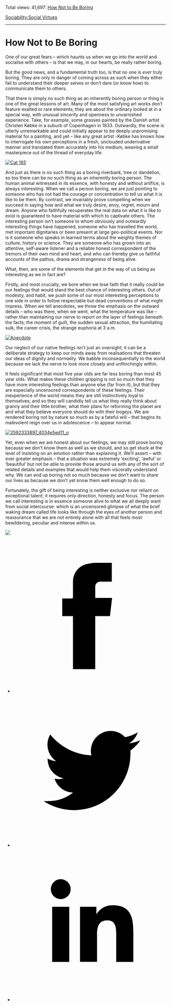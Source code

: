 Total views: 41,697: [How Not to Be Boring](https://www.theschooloflife.com/thebookoflife/how-not-to-be-boring/)

[Sociability:](https://www.theschooloflife.com/thebookoflife/category/sociability/)[Social Virtues](https://www.theschooloflife.com/thebookoflife/category/sociability/social-virtues/)

* * *

# How Not to Be Boring
<style>
						.alignnone {
  display: block;
  margin-left: auto;
  margin-right: auto;
  align: center:
}

.addtoany_share_save_container {
display:none;
}

.wp-block-image {
		display: block;
  margin-left: auto;
  margin-right: auto;
  width: 50%;
}

.aligncenter {
display: block;
  margin-left: auto;
  margin-right: auto;
  align: center:
}

@media only screen and (max-width: 500px) {
  .wp-block-image {
		display: block;
  margin-left: auto;
  margin-right: auto;
  width: 100%;
} }

h1 {max-width: 600px !important;
}
.s18-single-post .content-area .site-main article .post-cat-header-display + .old-wrapper p {
    font-size: 1.200em
}
						</style>

One of our great fears – which haunts us when we go into the world and socialise with others – is that we may, in our hearts, be really rather boring.

But the good news, and a fundamental truth too, is that no one is _ever_ truly boring. They are only in danger of coming across as such when they either fail to understand their deeper selves or don’t dare (or know how) to communicate them to others.

That there is simply no such thing as an inherently boring person or thing is one of the great lessons of art. Many of the most satisfying art works don’t feature exalted or rare elements; they are about the ordinary looked at in a special way, with unusual sincerity and openness to unvarnished experience. Take, for example, some grasses painted by the Danish artist Christen Købke&nbsp;in a suburb of Copenhagen in 1833. Outwardly, the scene is utterly unremarkable and could initially appear to be deeply unpromising material for a painting, and yet – like any great artist -Købke has known how to interrogate his own perceptions in a fresh, unclouded underivative manner and translated them accurately into his medium, weaving a small masterpiece out of the thread of everyday life.

[![Cat 165](https://www.theschooloflife.com/thebookoflife/wp-content/uploads/2016/10/6-Christen-K%C3%B8bke.-Parti-ved-Dosseringen.-I-forgrunden-et-pilekrat.-Studie.-ca.-1837.-Inv.nr_.-37-WH.-Fotograf-Pernille-Klemp.jpg)](http://www.thebookoflife.org/wp-content/uploads/2016/10/6-Christen-K%C3%B8bke.-Parti-ved-Dosseringen.-I-forgrunden-et-pilekrat.-Studie.-ca.-1837.-Inv.nr_.-37-WH.-Fotograf-Pernille-Klemp.jpg)

And just as there is no such thing as a boring riverbank, tree or dandelion, so too there can be no such thing as an inherently boring person. The human animal witnessed in its essence, with honesty and without artifice, is always interesting. When we call a person boring, we are just pointing to someone who has not had the courage or concentration to tell us what it is like to be them. By contrast, we invariably prove compelling when we succeed in saying how and what we truly desire, envy, regret, mourn and dream. Anyone who faithfully recuperates the real data on what it is like to exist is guaranteed to have material with which to captivate others. The interesting person isn’t someone to whom obviously and outwardly interesting things have happened, someone who has travelled the world, met important dignitaries or been present at large geo-political events. Nor is it someone who speaks in learned terms about the weighty themes of culture, history or science. They are someone who has grown into an attentive, self-aware listener and a reliable honest correspondent of the tremors of their own mind and heart, and who can thereby give us faithful accounts of the pathos, drama and strangeness of being alive.

What, then, are some of the elements that get in the way of us being as interesting as we in fact are?

Firstly, and most crucially, we bore when we lose faith that it really could be our feelings that would stand the best chance of interesting others. Out of modesty, and habit, we push some of our most interesting perceptions to one side in order to follow respectable but dead conventions of what might impress. When we tell anecdotes, we throw the emphasis on the outward details – who was there, when we went, what the temperature was like – rather than maintaining our nerve to report on the layer of feelings beneath the facts; the moment of guilt, the sudden sexual attraction, the humiliating sulk, the career crisis, the strange euphoria at 3 a.m.

[![Anecdote](https://www.theschooloflife.com/thebookoflife/wp-content/uploads/2016/10/6204600141_161e2b6949_z.jpg)](http://www.thebookoflife.org/wp-content/uploads/2016/10/6204600141_161e2b6949_z.jpg)

Our neglect of our native feelings isn’t just an oversight; it can be a deliberate strategy to keep our minds away from realisations that threaten our ideas of dignity and normality. We babble inconsequentially to the world because we lack the nerve to look more closely and unflinchingly within.

It feels significant that most five year olds are far less boring than most 45 year olds. What makes these children gripping is not so much that they have more interesting feelings than anyone else (far from it), but that they are especially uncensored correspondents of these feelings. Their inexperience of the world means they are still instinctively loyal to themselves; and so they will candidly tell us what they really think about granny and their little brother, what their plans for reforming the planet are and what they believe everyone should do with their bogeys. We are rendered boring not by nature so much as by a fateful will – that begins its malevolent reign over us in adolescence – to appear normal.

[![2592333897_4034e5ed11_o](https://www.theschooloflife.com/thebookoflife/wp-content/uploads/2016/10/2592333897_4034e5ed11_o.jpg)](http://www.thebookoflife.org/wp-content/uploads/2016/10/2592333897_4034e5ed11_o.jpg)

Yet, even when we are honest about our feelings, we may still prove boring because we don’t know them as well as we should, and so get stuck at the level of insisting on an emotion rather than explaining it. We’ll assert – with ever greater emphasis – that a situation was extremely ‘exciting’, ‘awful’ or ‘beautiful’ but not be able to provide those around us with any of the sort of related details and examples that would help them viscerally understand why. We can end up boring not so much because we don’t want to share our lives as because we don’t yet know them well enough to do so.

Fortunately, the gift of being interesting is neither exclusive nor reliant on exceptional talent; it requires only direction, honesty and focus. The person we call interesting is in essence someone alive to what we all deeply want from social intercourse: which is an uncensored glimpse of what the brief waking dream called life looks like through the eyes of another person and reassurance that we are not entirely alone with all that feels most bewildering, peculiar and intense within us.

[![](https://img.youtube.com/vi/M9i2HAE-ZSw/0.jpg)](https://www.youtube.com/embed/M9i2HAE-ZSw '')
<style>
    .iframe-class { display: block !important; }
</style>

- [<svg xmlns="http://www.w3.org/2000/svg" viewbox="0 0 26 26"><title>Facebook</title>
                    <g>
                        <path d="M8.38,10H9.92c.2,0,.29,0,.29-.28,0-.82,0-1.64,0-2.46a3.05,3.05,0,0,1,2.57-3.15A7.22,7.22,0,0,1,14,3.95c.86,0,1.71,0,2.57,0h.25v3.2h-2A.85.85,0,0,0,14,8c0,.62,0,1.24,0,1.91h2.87L16.51,13H14v9H10.21V13H8.38Z"></path>
                    </g>
                </svg>](http://www.facebook.com/sharer/sharer.php?u=https://www.theschooloflife.com/thebookoflife/how-not-to-be-boring/)
- [<svg xmlns="http://www.w3.org/2000/svg" viewbox="0 0 26 26"><title>Twitter</title>
                    <path d="M21.69,7.9a6.75,6.75,0,0,1-1.94.53,3.39,3.39,0,0,0,1.48-1.87,6.76,6.76,0,0,1-2.14.82,3.38,3.38,0,0,0-5.75,3.08,9.59,9.59,0,0,1-7-3.53,3.38,3.38,0,0,0,1,4.51A3.36,3.36,0,0,1,5.89,11v0A3.38,3.38,0,0,0,8.6,14.37a3.39,3.39,0,0,1-1.53.06,3.38,3.38,0,0,0,3.15,2.35A6.78,6.78,0,0,1,6,18.22a6.87,6.87,0,0,1-.81,0A9.6,9.6,0,0,0,20,10.08q0-.22,0-.44A6.86,6.86,0,0,0,21.69,7.9Z"></path>
                </svg>](http://twitter.com/share?url=https://www.theschooloflife.com/thebookoflife/how-not-to-be-boring/&text=&via=theschooloflife)
- [<svg xmlns="http://www.w3.org/2000/svg" viewbox="0 0 26 26"><title>LinkedIn</title>
<path class="cls-2" d="M6.67,10H9.58v9.36H6.67ZM8.13,5.32A1.69,1.69,0,1,1,6.44,7,1.69,1.69,0,0,1,8.13,5.32"></path><path class="cls-2" d="M11.41,10H14.2v1.28h0A3.06,3.06,0,0,1,17,9.75c2.95,0,3.49,1.94,3.49,4.46v5.14H17.57V14.79c0-1.09,0-2.48-1.51-2.48s-1.75,1.18-1.75,2.4v4.63H11.41Z"></path></svg>](https://www.linkedin.com/shareArticle?mini=true&url=https://www.theschooloflife.com/thebookoflife/how-not-to-be-boring/)
